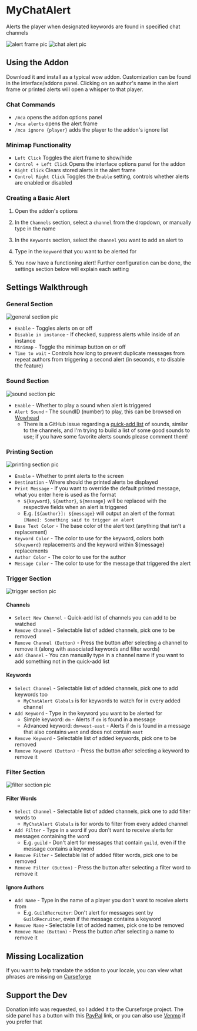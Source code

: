 # MyChatAlert

Alerts the player when designated keywords are found in specified chat channels

![alert frame pic]
![chat alert pic]

## Using the Addon

Download it and install as a typical wow addon. Customization can be found in the interface/addons panel. Clicking on an author's name in the alert frame or printed alerts will open a whisper to that player.

### Chat Commands

- `/mca` opens the addon options panel
- `/mca alerts` opens the alert frame
- `/mca ignore {player}` adds the player to the addon's ignore list

### Minimap Functionality

- `Left Click` Toggles the alert frame to show/hide
- `Control + Left Click` Opens the interface options panel for the addon
- `Right Click` Clears stored alerts in the alert frame
- `Control Right Click` Toggles the `Enable` setting, controls whether alerts are enabled or disabled

### Creating a Basic Alert

1) Open the addon's options

2) In the `Channels` section, select a `channel` from the dropdown, or manually type in the name

3) In the `Keywords` section, select the `channel` you want to add an alert to

4) Type in the `keyword` that you want to be alerted for

5) You now have a functioning alert! Further configuration can be done, the settings section below will explain each setting

## Settings Walkthrough

### General Section

![general section pic]

- `Enable` - Toggles alerts on or off
- `Disable in instance` - If checked, suppress alerts while inside of an instance
- `Minimap` - Toggle the minimap button on or off
- `Time to wait` - Controls how long to prevent duplicate messages from repeat authors from triggering a second alert (in seconds, `0` to disable the feature)

### Sound Section

![sound section pic]

- `Enable` - Whether to play a sound when alert is triggered
- `Alert Sound` - The soundID (number) to play, this can be browsed on [Wowhead][wowhead sound link]
  - There is a GitHub issue regarding a [quick-add list][github sound issue link] of sounds, similar to the channels, and I'm trying to build a list of some good sounds to use; if you have some favorite alerts sounds please comment them!

### Printing Section

![printing section pic]

- `Enable` - Whether to print alerts to the screen
- `Destination` - Where should the printed alerts be displayed
- `Print Message` - If you want to override the default printed message, what you enter here is used as the format
  - `${keyword}`, `${author}`, `${message}` will be replaced with the respective fields when an alert is triggered
  - E.g. `[${author}]: ${message}` will output an alert of the format: `[Name]: Something said to trigger an alert`
- `Base Text Color` - The base color of the alert text (anything that isn't a replacement)
- `Keyword Color` - The color to use for the keyword, colors both `${keyword}` replacements and the keyword within ${message} replacements
- `Author Color` - The color to use for the author
- `Message Color` - The color to use for the message that triggered the alert

### Trigger Section

![trigger section pic]

#### Channels

- `Select New Channel` - Quick-add list of channels you can add to be watched
- `Remove Channel` - Selectable list of added channels, pick one to be removed
- `Remove Channel (Button)` - Press the button after selecting a channel to remove it (along with associated keywords and filter words)
- `Add Channel` - You can manually type in a channel name if you want to add something not in the quick-add list

#### Keywords

- `Select Channel` - Selectable list of added channels, pick one to add keywords too
  - `MyChatAlert Globals` is for keywords to watch for in every added channel
- `Add Keyword` - Type in the keyword you want to be alerted for
  - Simple keyword: `dm` - Alerts if `dm` is found in a message
  - Advanced keyword: `dm+west-east` - Alerts if `dm` is found in a message that also contains `west` and does not contain `east`
- `Remove Keyword` - Selectable list of added keywords, pick one to be removed
- `Remove Keyword (Button)` - Press the button after selecting a keyword to remove it

### Filter Section

![filter section pic]

#### Filter Words

- `Select Channel` - Selectable list of added channels, pick one to add filter words to
  - `MyChatAlert Globals` is for words to filter from every added channel
- `Add Filter` - Type in a word if you don't want to receive alerts for messages containing the word
  - E.g. `guild` - Don't alert for messages that contain `guild`, even if the message contains a keyword
- `Remove Filter` - Selectable list of added filter words, pick one to be removed
- `Remove Filter (Button)` - Press the button after selecting a filter word to remove it

#### Ignore Authors

- `Add Name` - Type in the name of a player you don't want to receive alerts from
  - E.g. `GuildRecruiter`: Don't alert for messages sent by `GuildRecruiter`, even if the message contains a keyword
- `Remove Name` - Selectable list of added names, pick one to be removed
- `Remove Name (Button)` - Press the button after selecting a name to remove it

## Missing Localization

If you want to help translate the addon to your locale, you can view what phrases are missing on [Curseforge][curseforge localization link]

## Support the Dev

Donation info was requested, so I added it to the Curseforge project. The side panel has a button with this [PayPal][paypal link] link, or you can also use [Venmo][venmo link] if you prefer that

[alert frame pic]: https://raw.githubusercontent.com/brodyreeves/MyChatAlert/v2.5.0/Addon_Images/ss-alert-frame.png "Alert Frame"
[chat alert pic]: https://raw.githubusercontent.com/brodyreeves/MyChatAlert/v2.5.0/Addon_Images/ss-chat-alert.png "Printed Alert"
[general section pic]: https://raw.githubusercontent.com/brodyreeves/MyChatAlert/v2.5.0/Addon_Images/ss-settings-general.png "General Settings"
[sound section pic]: https://raw.githubusercontent.com/brodyreeves/MyChatAlert/v2.5.0/Addon_Images/ss-settings-sound.png "Sound Settings"
[printing section pic]: https://raw.githubusercontent.com/brodyreeves/MyChatAlert/v2.5.0/Addon_Images/ss-settings-printing.png "Printing Settings"
[trigger section pic]: https://raw.githubusercontent.com/brodyreeves/MyChatAlert/v2.5.0/Addon_Images/ss-settings-trigger.png "Trigger Settings"
[filter section pic]: https://raw.githubusercontent.com/brodyreeves/MyChatAlert/v2.5.0/Addon_Images/ss-settings-filter.png "Filter Settings"

[wowhead sound link]: https://classic.wowhead.com/sounds
[github sound issue link]: https://github.com/brodyreeves/MyChatAlert/issues/6
[curseforge localization link]: https://www.curseforge.com/wow/addons/mychatalert/localization
[paypal link]: https://www.paypal.com/cgi-bin/webscr?return=https://www.curseforge.com/projects/341693&cn=Add+special+instructions+to+the+addon+author()&business=brodyreeves%40gmail.com&bn=PP-DonationsBF:btn_donateCC_LG.gif:NonHosted&cancel_return=https://www.curseforge.com/projects/341693&lc=US&item_name=MyChatAlert+(from+curseforge.com)&cmd=_donations&rm=1&no_shipping=1&currency_code=USD
[venmo link]: https://venmo.com/BrodyReeves
